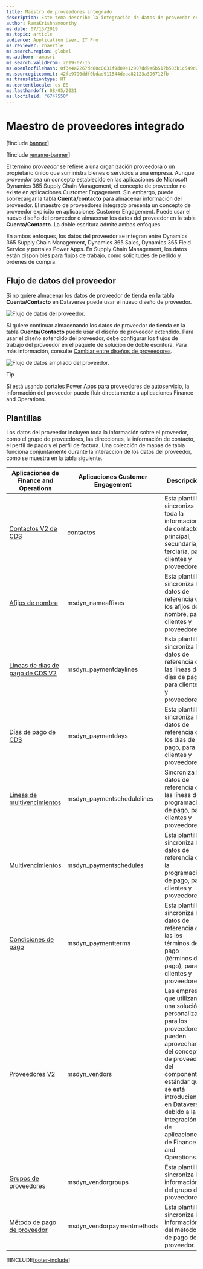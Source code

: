 ```yaml
---
title: Maestro de proveedores integrado
description: Este tema describe la integración de datos de proveedor entre aplicaciones de Finance and Operations y Dataverse.
author: RamaKrishnamoorthy
ms.date: 07/15/2019
ms.topic: article
audience: Application User, IT Pro
ms.reviewer: rhaertle
ms.search.region: global
ms.author: ramasri
ms.search.validFrom: 2019-07-15
ms.openlocfilehash: 0f3e4a2267dd80c0631f9d09e12907dd9a6b517b503b1c549d28c95b0789cab0
ms.sourcegitcommit: 42fe9790ddf0bdad911544deaa82123a396712fb
ms.translationtype: HT
ms.contentlocale: es-ES
ms.lasthandoff: 08/05/2021
ms.locfileid: "6747550"
---
```

# <a name="integrated-vendor-master"></a>Maestro de proveedores integrado

[!include [banner](../../includes/banner.md)]

[!include [rename-banner](~/includes/cc-data-platform-banner.md)]

El termino *proveedor* se refiere a una organización proveedora o un propietario único que suministra bienes o servicios a una empresa. Aunque *proveedor* sea un concepto establecido en las aplicaciones de Microsoft Dynamics 365 Supply Chain Management, el concepto de proveedor no existe en aplicaciones Customer Engagement. Sin embargo, puede sobrecargar la tabla **Cuenta/contacto** para almacenar información del proveedor. El maestro de proveedores integrado presenta un concepto de proveedor explícito en aplicaciones Customer Engagement. Puede usar el nuevo diseño del proveedor o almacenar los datos del proveedor en la tabla **Cuenta/Contacto**. La doble escritura admite ambos enfoques.

En ambos enfoques, los datos del proveedor se integran entre Dynamics 365 Supply Chain Management, Dynamics 365 Sales, Dynamics 365 Field Service y portales Power Apps. En Supply Chain Management, los datos están disponibles para flujos de trabajo, como solicitudes de pedido y órdenes de compra.

## <a name="vendor-data-flow"></a>Flujo de datos del proveedor

Si no quiere almacenar los datos de proveedor de tienda en la tabla **Cuenta/Contacto** en Dataverse puede usar el nuevo diseño de proveedor.

![Flujo de datos del proveedor.](media/dual-write-vendor-data-flow.png)

Si quiere continuar almacenando los datos de proveedor de tienda en la tabla **Cuenta/Contacto** puede usar el diseño de proveedor extendido. Para usar el diseño extendido del proveedor, debe configurar los flujos de trabajo del proveedor en el paquete de solución de doble escritura. Para más información, consulte [Cambiar entre diseños de proveedores](vendor-switch.md).

![Flujo de datos ampliado del proveedor.](media/dual-write-vendor-detail.jpg)

> [!TIP]
> Si está usando portales Power Apps para proveedores de autoservicio, la información del proveedor puede fluir directamente a aplicaciones Finance and Operations.

## <a name="templates"></a>Plantillas

Los datos del proveedor incluyen toda la información sobre el proveedor, como el grupo de proveedores, las direcciones, la información de contacto, el perfil de pago y el perfil de factura. Una colección de mapas de tabla funciona conjuntamente durante la interacción de los datos del proveedor, como se muestra en la tabla siguiente.

Aplicaciones de Finance and Operations | Aplicaciones Customer Engagement     | Descripción
----------------------------|-----------------------------|------------
[Contactos V2 de CDS](mapping-reference.md#115) | contactos | Esta plantilla sincroniza toda la información de contacto principal, secundaria, y terciaria, para clientes y proveedores.
[Afijos de nombre](mapping-reference.md#155) | msdyn_nameaffixes | Esta plantilla sincroniza los datos de referencia de los afijos de nombre, para clientes y proveedores.
[Líneas de días de pago de CDS V2](mapping-reference.md#157) | msdyn_paymentdaylines | Esta plantilla sincroniza los datos de referencia de las líneas de días de pago, para clientes y proveedores.
[Días de pago de CDS](mapping-reference.md#158) | msdyn_paymentdays | Esta plantilla sincroniza los datos de referencia de los días de pago, para clientes y proveedores.
[Líneas de multivencimientos](mapping-reference.md#159) | msdyn_paymentschedulelines | Sincroniza los datos de referencia de las líneas de programación de pago, para clientes y proveedores.
[Multivencimientos](mapping-reference.md#160) | msdyn_paymentschedules | Esta plantilla sincroniza los datos de referencia de la programación de pago, para clientes y proveedores.
[Condiciones de pago](mapping-reference.md#161) | msdyn_paymentterms | Esta plantilla sincroniza los datos de referencia de las los términos de pago (términos de pago), para clientes y proveedores.
[Proveedores V2](mapping-reference.md#202) | msdyn_vendors | Las empresas que utilizan una solución personalizada para los proveedores pueden aprovecharse del concepto de proveedor del componente estándar que se está introduciendo en Dataverse debido a la integración de aplicaciones de Finance and Operations.
[Grupos de proveedores](mapping-reference.md#200) | msdyn_vendorgroups | Esta plantilla sincroniza la información del grupo de proveedores.
[Método de pago de proveedor](mapping-reference.md#201) | msdyn_vendorpaymentmethods | Esta plantilla sincroniza la información del método de pago del proveedor.

[!INCLUDE[footer-include](../../../../includes/footer-banner.md)]
